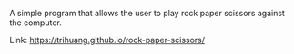 A simple program that allows the user to play rock paper scissors against the computer.

Link: https://trihuang.github.io/rock-paper-scissors/